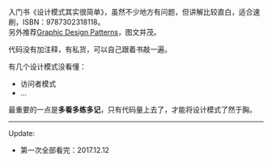 入门书《设计模式其实很简单》，虽然不少地方有问题，但讲解比较直白，适合速刷，ISBN：9787302318118。  
另外推荐[Graphic Design Patterns](http://design-patterns.readthedocs.io/zh_CN/latest/index.html)，图文并茂。

代码没有加注释，有私货，可以自己跟着书敲一遍。

有几个设计模式没看懂：  
* 访问者模式
* ...

最重要的一点是**多看多练多记**，只有代码量上去了，才能将设计模式了然于胸。

------

Update:  
* 第一次全部看完：2017.12.12  

